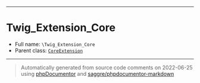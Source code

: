 ***

# Twig_Extension_Core





* Full name: `\Twig_Extension_Core`
* Parent class: [`CoreExtension`](./Twig/Extension/CoreExtension.md)






***
> Automatically generated from source code comments on 2022-06-25 using [phpDocumentor](http://www.phpdoc.org/) and [saggre/phpdocumentor-markdown](https://github.com/Saggre/phpDocumentor-markdown)
